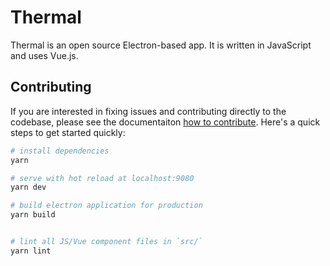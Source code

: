 # Thermal

Thermal is an open source Electron-based app. It is written in JavaScript and uses Vue.js.

## Contributing

If you are interested in fixing issues and contributing directly to the codebase, please see the documentaiton [how to contribute](https://thermal.netlify.com/contribute). Here's a quick steps to get started quickly:

```sh
# install dependencies
yarn

# serve with hot reload at localhost:9080
yarn dev

# build electron application for production
yarn build


# lint all JS/Vue component files in `src/`
yarn lint
```
